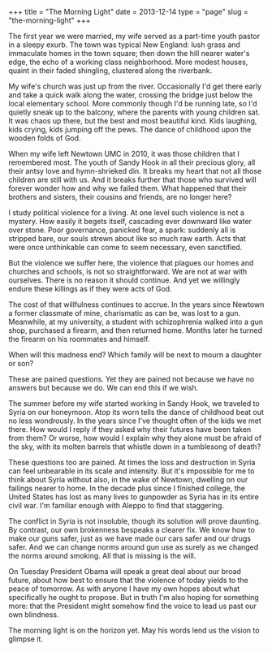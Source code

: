 +++
title = "The Morning Light"
date = 2013-12-14
type = "page"
slug = "the-morning-light"
+++

The first year we were married, my wife served as a part-time youth pastor in a sleepy exurb. The town was typical New England: lush grass and immaculate homes in the town square; then down the hill nearer water's edge, the echo of a working class neighborhood. More modest houses, quaint in their faded shingling, clustered along the riverbank.

My wife's church was just up from the river. Occasionally I'd get there early and take a quick walk along the water, crossing the bridge just below the local elementary school. More commonly though I'd be running late, so I'd quietly sneak up to the balcony, where the parents with young children sat. It was chaos up there, but the best and most beautiful kind. Kids laughing, kids crying, kids jumping off the pews. The dance of childhood upon the wooden folds of God. 

When my wife left Newtown UMC in 2010, it was those children that I remembered most. The youth of Sandy Hook in all their precious glory, all their antsy love and hymn-shrieked din. It breaks my heart that not all those children are still with us. And it breaks further that those who survived will forever wonder how and why we failed them. What happened that their brothers and sisters, their cousins and friends, are no longer here?

I study political violence for a living. At one level such violence is not a mystery. How easily it begets itself, cascading ever downward like water over stone. Poor governance, panicked fear, a spark: suddenly all is stripped bare, our souls strewn about like so much raw earth. Acts that were once unthinkable can come to seem necessary, even sanctified.

But the violence we suffer here, the violence that plagues our homes and churches and schools, is not so straightforward. We are not at war with ourselves. There is no reason it should continue. And yet we willingly endure these killings as if they were acts of God. 

The cost of that willfulness continues to accrue. In the years since Newtown a former classmate of mine, charismatic as can be, was lost to a gun. Meanwhile, at my university, a student with schizophrenia walked into a gun shop, purchased a firearm, and then returned home. Months later he turned the firearm on his roommates and himself. 

When will this madness end? Which family will be next to mourn a daughter or son?

These are pained questions. Yet they are pained not because we have no answers but because we do. We can end this if we wish.

The summer before my wife started working in Sandy Hook, we traveled to Syria on our honeymoon. Atop its worn tells the dance of childhood beat out no less wondrously. In the years since I've thought often of the kids we met there. How would I reply if they asked why their futures have been taken from them?  Or worse, how would I explain why they alone must be afraid of the sky, with its molten barrels that whistle down in a tumblesong of death?

These questions too are pained. At times the loss and destruction in Syria can feel unbearable in its scale and intensity. But it's impossible for me to think about Syria without also, in the wake of Newtown, dwelling on our failings nearer to home. In the decade plus since I finished college, the United States has lost as many lives to gunpowder as Syria has in its entire civil war. I'm familiar enough with Aleppo to find that staggering. 

The conflict in Syria is not insoluble, though its solution will prove daunting. By contrast, our own brokenness bespeaks a clearer fix. We know how to make our guns safer, just as we have made our cars safer and our drugs safer. And we can change norms around gun use as surely as we changed the norms around smoking. All that is missing is the will.

On Tuesday President Obama will speak a great deal about our broad future, about how best to ensure that the violence of today yields to the peace of tomorrow. As with anyone I have my own hopes about what specifically he ought to propose. But in truth I'm also hoping for something more: that the President might somehow find the voice to lead us past our own blindness. 

The morning light is on the horizon yet. May his words lend us the vision to glimpse it.
